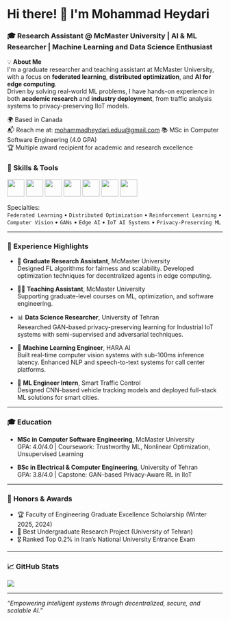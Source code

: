 # Hi there! 👋 I'm Mohammad Heydari  
### 🎓 Research Assistant @ McMaster University | AI & ML Researcher | Machine Learning and Data Science Enthusiast



💡 **About Me**  
I'm a graduate researcher and teaching assistant at McMaster University, with a focus on **federated learning**, **distributed optimization**, and **AI for edge computing**.  
Driven by solving real-world ML problems, I have hands-on experience in both **academic research** and **industry deployment**, from traffic analysis systems to privacy-preserving IIoT models.

🌍 Based in Canada  
📬 Reach me at: [mohammadheydari.eduu@gmail.com](mailto:mohammadheydari.eduu@gmail.com)
📚 MSc in Computer Software Engineering (4.0 GPA)  
🏆 Multiple award recipient for academic and research excellence  



### 🔧 Skills & Tools

<p align="left">
  <img src="https://cdn.jsdelivr.net/gh/devicons/devicon/icons/python/python-original.svg" width="40" />
  <img src="https://cdn.jsdelivr.net/gh/devicons/devicon/icons/pytorch/pytorch-original.svg" width="40" />
  <img src="https://cdn.jsdelivr.net/gh/devicons/devicon/icons/tensorflow/tensorflow-original.svg" width="40" />
  <img src="https://cdn.jsdelivr.net/gh/devicons/devicon/icons/numpy/numpy-original.svg" width="40" />
  <img src="https://cdn.jsdelivr.net/gh/devicons/devicon/icons/pandas/pandas-original.svg" width="40" />
  <img src="https://cdn.jsdelivr.net/gh/devicons/devicon/icons/linux/linux-original.svg" width="40" />
  <img src="https://cdn.jsdelivr.net/gh/devicons/devicon/icons/git/git-original.svg" width="40" />
</p>

Specialties:  
`Federated Learning` • `Distributed Optimization` • `Reinforcement Learning` • `Computer Vision` • `GANs` • `Edge AI` • `IoT AI Systems` • `Privacy-Preserving ML`

---

### 🚀 Experience Highlights

- 🧠 **Graduate Research Assistant**, McMaster University  
  Designed FL algorithms for fairness and scalability. Developed optimization techniques for decentralized agents in edge computing.

- 👨‍🏫 **Teaching Assistant**, McMaster University  
  Supporting graduate-level courses on ML, optimization, and software engineering.

- 📊 **Data Science Researcher**, University of Tehran  
  Researched GAN-based privacy-preserving learning for Industrial IoT systems with semi-supervised and adversarial techniques.

- 🚗 **Machine Learning Engineer**, HARA AI  
  Built real-time computer vision systems with sub-100ms inference latency. Enhanced NLP and speech-to-text systems for call center platforms.

- 🎥 **ML Engineer Intern**, Smart Traffic Control  
  Designed CNN-based vehicle tracking models and deployed full-stack ML solutions for smart cities.

---

### 🎓 Education

- **MSc in Computer Software Engineering**, McMaster University  
  GPA: 4.0/4.0 | Coursework: Trustworthy ML, Nonlinear Optimization, Unsupervised Learning

- **BSc in Electrical & Computer Engineering**, University of Tehran  
  GPA: 3.8/4.0 | Capstone: GAN-based Privacy-Aware RL in IIoT

---

### 🏅 Honors & Awards

- 🏆 Faculty of Engineering Graduate Excellence Scholarship (Winter 2025, 2024)  
- 🥇 Best Undergraduate Research Project (University of Tehran)  
- 🎖️ Ranked Top 0.2% in Iran’s National University Entrance Exam  

---

### 📈 GitHub Stats

<p align="left">
  <img src="https://github-readme-stats.vercel.app/api?username=heydarimo&show_icons=true&theme=default" />
  
</p>

---

_“Empowering intelligent systems through decentralized, secure, and scalable AI.”_


